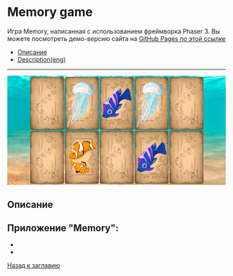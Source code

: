 # <a name='nav'>Memory game</a>

Игра Memory, написанная с использованием фреймворка Phaser 3. Вы можете посмотреть демо-версию сайта на [GitHub Pages по этой ссылке](https://voverg.github.io/games/memory 'Посмотреть демо-версию')

- [Описание](#description)
- [Description(eng)](#description_eng)

---

![image](../main/img/memory.png)

## <a name='description'>Описание</a>
Приложение "Memory":
-
-
-

[Назад к заглавию](#nav)
